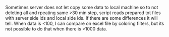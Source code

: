 Sometimes server does not let copy some data to local machine so to not deleting all and rpeating same >30 min step, script reads prepared txt files with server side ids and local side ids. If there are some differences it will tell. When data is <100, I can compare on excel file by coloring filters, but its not possible to do that when there is >1000 data.
